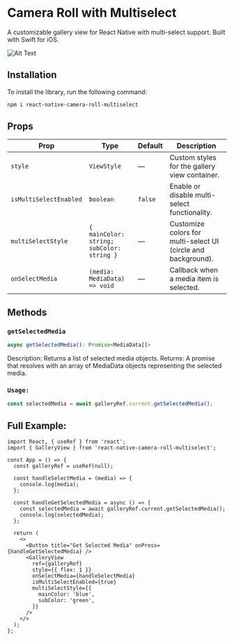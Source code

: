 # Camera Roll with Multiselect

A customizable gallery view for React Native with multi-select support. Built with Swift for iOS.

![Alt Text](/example.gif)

## Installation

To install the library, run the following command:

```bash
npm i react-native-camera-roll-multiselect
```

## Props

| Prop                    | Type                                            | Default  | Description                                                   |
|-------------------------|-------------------------------------------------|----------|---------------------------------------------------------------|
| `style`                 | `ViewStyle`                                    | —        | Custom styles for the gallery view container.                 |
| `isMultiSelectEnabled`  | `boolean`                                       | `false`  | Enable or disable multi-select functionality.                 |
| `multiSelectStyle`      | `{ mainColor: string; subColor: string }`       | —        | Customize colors for multi-select UI (circle and background). |
| `onSelectMedia`         | `(media: MediaData) => void`                    | —        | Callback when a media item is selected.                       |


## Methods

### `getSelectedMedia`

```typescript
async getSelectedMedia(): Promise<MediaData[]>
```

Description: Returns a list of selected media objects.
Returns: A promise that resolves with an array of MediaData objects representing the selected media.

### `Usage:`
```typescript
const selectedMedia = await galleryRef.current.getSelectedMedia();
```

## Full Example:

```tsx
import React, { useRef } from 'react';
import { GalleryView } from 'react-native-camera-roll-multiselect';

const App = () => {
  const galleryRef = useRef(null);

  const handleSelectMedia = (media) => {
    console.log(media);
  };

  const handleGetSelectedMedia = async () => {
    const selectedMedia = await galleryRef.current.getSelectedMedia();
    console.log(selectedMedia);
  };

  return (
    <>
      <Button title="Get Selected Media" onPress={handleGetSelectedMedia} />
      <GalleryView
        ref={galleryRef}
        style={{ flex: 1 }}
        onSelectMedia={handleSelectMedia}
        isMultiSelectEnabled={true}
        multiSelectStyle={{
          mainColor: 'blue',
          subColor: 'green',
        }}
      />
    </>
  );
};
```
